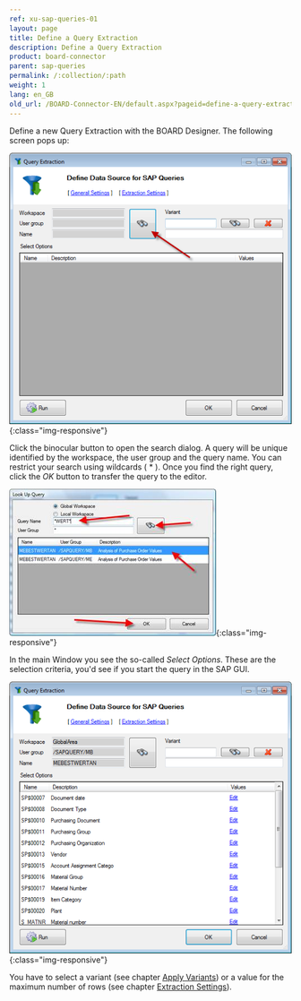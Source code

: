```yaml
---
ref: xu-sap-queries-01
layout: page
title: Define a Query Extraction
description: Define a Query Extraction
product: board-connector
parent: sap-queries
permalink: /:collection/:path
weight: 1
lang: en_GB
old_url: /BOARD-Connector-EN/default.aspx?pageid=define-a-query-extraction
---
```


Define a new Query Extraction with the BOARD Designer. The following screen pops up:

![SAPQuery-01](/img/content/SAPQuery-01.png){:class="img-responsive"}

Click the binocular button to open the search dialog. A query will be unique identified by the workspace, the user group and the query name. You can restrict your search using wildcards ( * ). Once you find the right query, click the *OK* button to transfer the query to the editor.

![SAPQuery-02](/img/content/SAPQuery-02.png){:class="img-responsive"} 

In the main Window you see the so-called *Select Options*. These are the selection criteria, you'd see if you start the query in the SAP GUI.

![SAPQuery-03](/img/content/SAPQuery-03.png){:class="img-responsive"}


You have to select a variant (see chapter [Apply Variants](./apply-variants)) or a value for the maximum number of rows (see chapter [Extraction Settings](./extraction-settings)).

